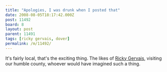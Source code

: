 ```yaml
---
title: "Apologies, I was drunk when I posted that"
date: 2008-08-05T18:17:42.000Z
post: 11492
board: 8
layout: post
parent: 11491
tags: [ricky gervais, dover]
permalink: /m/11492/
---
```

It's fairly local, that's the exciting thing. The likes of <a href="/wiki/ricky+gervais">Ricky Gervais</a>, visiting our humble county, whoever would have imagined such a thing.
